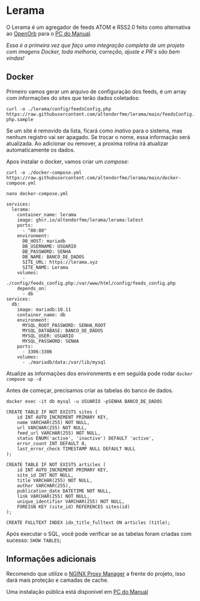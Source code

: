 
# Lerama

O Lerama é um agregador de feeds ATOM e RSS2.0 feito como alternativa ao [OpenOrb](https://git.sr.ht/~lown/openorb) para o [PC do Manual](https://pcdomanual.com/).

*Essa é a primeira vez que faço uma integração completa de um projeto com imagens Docker, toda melhoria, correção, ajuste e PR`s são bem vindas!*

## Docker

Primeiro vamos gerar um arquivo de configuração dos feeds, é um array com informações do sites que terão dados coletados:

`curl -o ./lerama/config/feedsConfig.php https://raw.githubusercontent.com/altendorfme/lerama/main/feedsConfig.php.sample`

Se um site é removido da lista, ficará como *inativo* para o sistema, mas nenhum registro vai ser apagado.
Se trocar o nome, essa informação será atualizada.
Ao adicionar ou remover, a proxima rotina irá atualizar automaticamente os dados.

Apos instalar o docker, vamos criar um *compose*:

`curl -o ./docker-compose.yml https://raw.githubusercontent.com/altendorfme/lerama/main/docker-compose.yml`

`nano docker-compose.yml`

```
services:
  lerama:
    container_name: lerama
    image: ghcr.io/altendorfme/lerama/lerama:latest
    ports:
      - "80:80"
    environment:
      DB_HOST: mariadb
      DB_USERNAME: USUARIO
      DB_PASSWORD: SENHA
      DB_NAME: BANCO_DE_DADOS
      SITE_URL: https://lerama.xyz
      SITE_NAME: Lerama
    volumes:
      - ./config/feeds_config.php:/var/www/html/config/feeds_config.php
    depends_on:
      - db
services:
  db:
    image: mariadb:10.11
    container_name: db
    environment:
      MYSQL_ROOT_PASSWORD: SENHA_ROOT
      MYSQL_DATABASE: BANCO_DE_DADOS
      MYSQL_USER: USUARIO
      MYSQL_PASSWORD: SENHA
    ports:
      - 3306:3306
    volumes:
      - ./mariadb/data:/var/lib/mysql
```

Atualize as informações dos environments e em seguida pode rodar `docker compose up -d`

Antes de começar, precisamos criar as tabelas do banco de dados.

`docker exec -it db mysql -u USUARIO -pSENHA BANCO_DE_DADOS`

```
CREATE TABLE IF NOT EXISTS sites (
    id INT AUTO_INCREMENT PRIMARY KEY,
    name VARCHAR(255) NOT NULL,
    url VARCHAR(255) NOT NULL,
    feed_url VARCHAR(255) NOT NULL,
    status ENUM('active', 'inactive') DEFAULT 'active',
    error_count INT DEFAULT 0,
    last_error_check TIMESTAMP NULL DEFAULT NULL
);

CREATE TABLE IF NOT EXISTS articles (
    id INT AUTO_INCREMENT PRIMARY KEY,
    site_id INT NOT NULL,
    title VARCHAR(255) NOT NULL,
    author VARCHAR(255),
    publication_date DATETIME NOT NULL,
    link VARCHAR(255) NOT NULL,
    unique_identifier VARCHAR(255) NOT NULL,
    FOREIGN KEY (site_id) REFERENCES sites(id)
);

CREATE FULLTEXT INDEX idx_title_fulltext ON articles (title);
```

Após executar o SQL, você pode verificar se as tabelas foram criadas com sucesso: `SHOW TABLES`;

## Informações adicionais

Recomendo que utilize o [NGINX Proxy Manager](https://bsky.app/profile/altendorfme.com) a frente do projeto, isso dará mais proteção e camadas de cache.

Uma instalação pública está disponivel em [PC do Manual](https://lerama.pcdomanual.com/) 